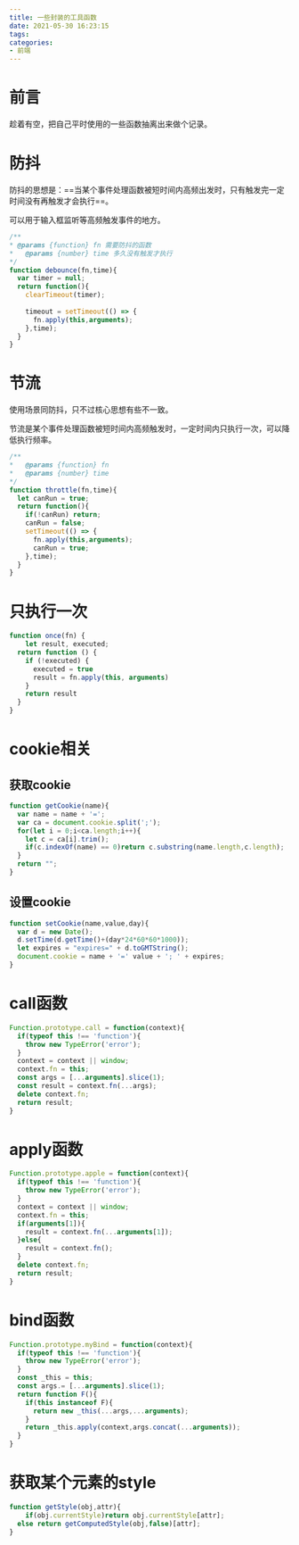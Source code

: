 ```yaml
---
title: 一些封装的工具函数
date: 2021-05-30 16:23:15
tags:
categories:
- 前端
---
```


# 前言

趁着有空，把自己平时使用的一些函数抽离出来做个记录。

# 防抖

防抖的思想是：==当某个事件处理函数被短时间内高频出发时，只有触发完一定时间没有再触发才会执行==。

可以用于输入框监听等高频触发事件的地方。

```javascript
/**
* @params {function} fn 需要防抖的函数
*	@params {number} time 多久没有触发才执行
*/ 
function debounce(fn,time){
  var timer = null;
  return function(){
    clearTimeout(timer);
    
    timeout = setTimeout(() => {
      fn.apply(this,arguments);
    },time);
  }
}
```

# 节流

使用场景同防抖，只不过核心思想有些不一致。

节流是某个事件处理函数被短时间内高频触发时，一定时间内只执行一次，可以降低执行频率。

```javascript
/**
*	@params {function} fn 
*	@params {number} time
*/
function throttle(fn,time){
  let canRun = true;
  return function(){
    if(!canRun) return;
    canRun = false;
    setTimeout(() => {
      fn.apply(this,arguments);
      canRun = true;
    },time);
  }
}
```

# 只执行一次

```javascript
function once(fn) {
	let result, executed;
  return function () {
    if (!executed) {
      executed = true
      result = fn.apply(this, arguments)
    }
    return result
  }
}
```

# cookie相关

## 获取cookie

```javascript
function getCookie(name){
  var name = name + '=';
  var ca = document.cookie.split(';');
  for(let i = 0;i<ca.length;i++){
    let c = ca[i].trim();
    if(c.indexOf(name) == 0)return c.substring(name.length,c.length);
  }
  return "";
}
```

## 设置cookie

```javascript
function setCookie(name,value,day){
  var d = new Date();
  d.setTime(d.getTime()+(day*24*60*60*1000));
  let expires = "expires=" + d.toGMTString();
  document.cookie = name + '=' value + '; ' + expires;
}
```

# call函数

```javascript
Function.prototype.call = function(context){
  if(typeof this !== 'function'){
    throw new TypeError('error');
  }
  context = context || window;
  context.fn = this;
  const args = [...arguments].slice(1);
  const result = context.fn(...args);
  delete context.fn;
  return result;
}
```

# apply函数

```javascript
Function.prototype.apple = function(context){
  if(typeof this !== 'function'){
    throw new TypeError('error');
  }
  context = context || window;
  context.fn = this;
  if(arguments[1]){
    result = context.fn(...arguments[1]);
  }else{
    result = context.fn();
  }
  delete context.fn;
  return result;
}
```

# bind函数

```javascript
Function.prototype.myBind = function(context){
  if(typeof this !== 'function'){
    throw new TypeError('error');
  }
  const _this = this;
  const args.= [...arguments].slice(1);
  return function F(){
    if(this instanceof F){
      return new _this(...args,...arguments);
    }
    return _this.apply(context,args.concat(...arguments));
  }
}
```

# 获取某个元素的style

```javascript
function getStyle(obj,attr){
	if(obj.currentStyle)return obj.currentStyle[attr];
  else return getComputedStyle(obj,false)[attr];
}
```

